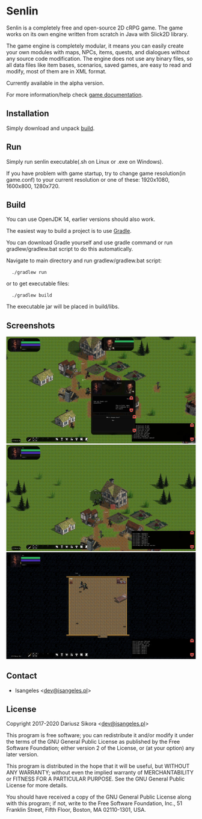 # Senlin
Senlin is a completely free and open-source 2D cRPG game. The game works on its own engine written from scratch in Java with Slick2D library.
 
The game engine is completely modular, it means you can easily create your own modules with maps, NPCs, items, quests, and dialogues without any source code modification.
The engine does not use any binary files, so all data files like item bases, scenarios, saved games, are easy to read and modify, most of them are in XML format.
 
Currently available in the alpha version.

For more information/help check [game documentation](http://senlin.isangeles.pl/guide/).

## Installation
Simply download and unpack [build](https://github.com/Isangeles/Senlin/releases).

## Run
Simply run senlin executable(.sh on Linux or .exe on Windows).

If you have problem with game startup, try to change game resolution(in game.conf) to your current resolution or one of these: 1920x1080, 1600x800, 1280x720.

## Build
You can use OpenJDK 14, earlier versions should also work.

The easiest way to build a project is to use [Gradle](https://gradle.org/).

You can download Gradle yourself and use gradle command or run gradlew/gradlew.bat script to do this automatically.

Navigate to main directory and run gradlew/gradlew.bat script:
```
  ./gradlew run
```
or to get executable files:
```
  ./gradlew build
```
The executable jar will be placed in build/libs.

## Screenshots
![sc1](screenshots/sc2.jpg)
![sc2](screenshots/sc3.jpg)
![sc3](screenshots/sc4.jpg)

## Contact
* Isangeles <<dev@isangeles.pl>>

## License
Copyright 2017-2020 Dariusz Sikora <<dev@isangeles.pl>>

This program is free software; you can redistribute it and/or modify it under the terms of the GNU General Public License as published by the Free Software Foundation; either version 2 of the License, or (at your option) any later version.

This program is distributed in the hope that it will be useful, but WITHOUT ANY WARRANTY; without even the implied warranty of MERCHANTABILITY or FITNESS FOR A PARTICULAR PURPOSE. See the GNU General Public License for more details.

You should have received a copy of the GNU General Public License along with this program; if not, write to the Free Software Foundation, Inc., 51 Franklin Street, Fifth Floor, Boston, MA 02110-1301, USA.
